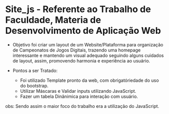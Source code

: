 # Site_js - Referente ao Trabalho de Faculdade, Materia de Desenvolvimento  de Aplicação Web

- Objetivo foi criar um layout de um Website/Plataforma para organização de Campeonatos de Jogos Digitais,
trazendo uma homepage interessante e mantendo um visual adequado seguindo alguns cuidados de layout, assim, promovendo harmonia e experiência ao usuário.

- Pontos a ser Tratado:
	* Foi utilizado Template pronto da web, com obrigatóriedade do uso do bootstrap.
	* Utilizar Máscaras e Validar inputs utilizando JavaScript.
	* Fazer um tabela Dinânimica para interação com usuário.

obs: Sendo assim o maior foco do trabalho era a utilização do JavaScript.

